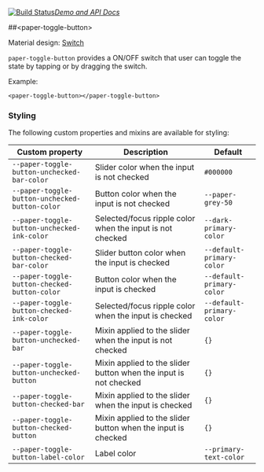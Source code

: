 
<!---

This README is automatically generated from the comments in these files:
paper-toggle-button.html

Edit those files, and our readme bot will duplicate them over here!
Edit this file, and the bot will squash your changes :)

-->

[![Build Status](https://travis-ci.org/undefined/paper-toggle-button.svg?branch=master)](https://travis-ci.org/undefined/paper-toggle-button)_[Demo and API Docs](https://elements.polymer-project.org/elements/paper-toggle-button)_


##&lt;paper-toggle-button&gt;


Material design: [Switch](https://www.google.com/design/spec/components/selection-controls.html#selection-controls-switch)

`paper-toggle-button` provides a ON/OFF switch that user can toggle the state
by tapping or by dragging the switch.

Example:

    <paper-toggle-button></paper-toggle-button>

### Styling

The following custom properties and mixins are available for styling:

Custom property | Description | Default
----------------|-------------|----------
`--paper-toggle-button-unchecked-bar-color` | Slider color when the input is not checked | `#000000`
`--paper-toggle-button-unchecked-button-color` | Button color when the input is not checked | `--paper-grey-50`
`--paper-toggle-button-unchecked-ink-color` | Selected/focus ripple color when the input is not checked | `--dark-primary-color`
`--paper-toggle-button-checked-bar-color` | Slider button color when the input is checked | `--default-primary-color`
`--paper-toggle-button-checked-button-color` | Button color when the input is checked | `--default-primary-color`
`--paper-toggle-button-checked-ink-color` | Selected/focus ripple color when the input is checked | `--default-primary-color`
`--paper-toggle-button-unchecked-bar` | Mixin applied to the slider when the input is not checked | `{}`
`--paper-toggle-button-unchecked-button` | Mixin applied to the slider button when the input is not checked | `{}`
`--paper-toggle-button-checked-bar` | Mixin applied to the slider when the input is checked | `{}`
`--paper-toggle-button-checked-button` | Mixin applied to the slider button when the input is checked | `{}`
`--paper-toggle-button-label-color` | Label color | `--primary-text-color`


